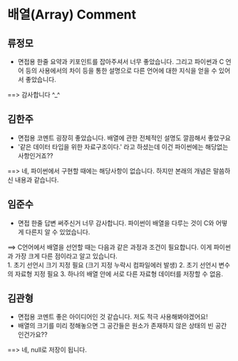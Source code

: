 # 배열(Array) Comment

## 류정모
- 면접용 한줄 요약과 키포인트를 잡아주셔서 너무 좋았습니다. 그리고 파이썬과 C 언어 등의 사용에서의 차이 등을 통한 설명으로 다른 언어에 대한 지식을 얻을 수 있어서 좋았습니다.  

==> 감사합니다 ^_^
  

## 김한주
- 면접용 코멘트 굉장히 좋았습니다. 배열에 관한 전체적인 설명도 깔끔해서 좋았구요
- '같은 데이터 타입을 위한 자료구조이다.' 라고 하셨는데 이건 파이썬에는 해당없는 사항인거죠??

==> 네, 파이썬에서 구현할 때에는 해당사항이 없습니다. 하지만 본래의 개념은 말씀하신 내용과 같습니다.

## 임준수
- 면접 한줄 답변 써주신거 너무 감사합니다. 파이썬이 배열을 다루는 것이 C와 어떻게 다른지 알 수 있었습니다.  

==> C언어에서 배열을 선언할 때는 다음과 같은 과정과 조건이 필요합니다. 이게 파이썬과 가장 크게 다른 점이라고 알고 있습니다.<br>
    1. 초기 선언시 크기 지정 필요 (크기 지정 누락시 컴파일에러 발생)
    2. 초기 선언시 변수의 자료형 지정 필요
    3. 하나의 배열 안에 서로 다른 자료형 데이터를 저장할 수 없음.

## 김관형
- 면접용 코멘트 좋은 아이디어인 것 같습니다. 저도 적극 사용해봐야겠어요!
- 배열의 크기를 미리 정해놓으면 그 공간들은 원소가 존재하지 않은 상태의 빈 공간인건가요??  

==> 네, null로 저장이 됩니다.
